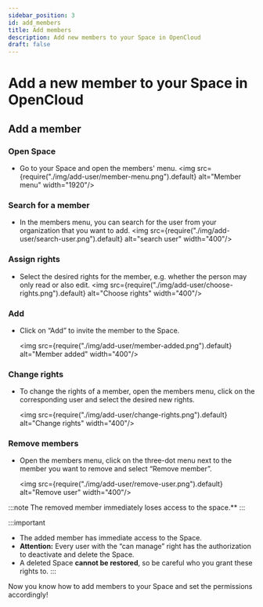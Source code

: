 ```yaml
---
sidebar_position: 3
id: add_members
title: Add members
description: Add new members to your Space in OpenCloud
draft: false
---
```


# Add a new member to your Space in OpenCloud

## Add a member

### Open Space

- Go to your Space and open the members' menu.
  <img src={require("./img/add-user/member-menu.png").default} alt="Member menu" width="1920"/>

### Search for a member

- In the members menu, you can search for the user from your organization that you want to add.
  <img src={require("./img/add-user/search-user.png").default} alt="search user" width="400"/>

### Assign rights

- Select the desired rights for the member, e.g. whether the person may only read or also edit.
  <img src={require("./img/add-user/choose-rights.png").default} alt="Choose rights" width="400"/>

### Add

- Click on “Add” to invite the member to the Space.

  <img src={require("./img/add-user/member-added.png").default} alt="Member added" width="400"/>

### Change rights

- To change the rights of a member, open the members menu, click on the corresponding user and select the desired new rights.

  <img src={require("./img/add-user/change-rights.png").default} alt="Change rights" width="400"/>

### Remove members

- Open the members menu, click on the three-dot menu next to the member you want to remove and select “Remove member”.

  <img src={require("./img/add-user/remove-user.png").default} alt="Remove user" width="400"/>

:::note
The removed member immediately loses access to the space.\*\*
:::

:::important

- The added member has immediate access to the Space.
- **Attention:** Every user with the “can manage” right has the authorization to deactivate and delete the Space.
- A deleted Space **cannot be restored**, so be careful who you grant these rights to.
  :::

Now you know how to add members to your Space and set the permissions accordingly!
